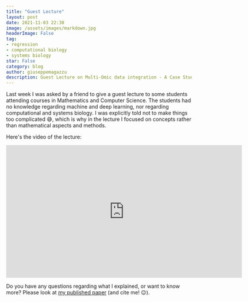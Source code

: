 ```yaml
---
title: "Guest Lecture"
layout: post
date: 2021-11-03 22:30
image: /assets/images/markdown.jpg
headerImage: False
tag:
- regression
- computational biology
- systems biology
star: False
category: blog
author: giuseppemagazzu
description: Guest Lecture on Multi-Omic data integration - A Case Study
---
```

Last week I was asked by a friend to give a guest lecture to some students attending courses in Mathematics and Computer Science. The students had no knowledge 
regarding machine and deep learning, nor regarding computational and systems biology. I was explicitly told not to make things too complicated 😅, which is why in 
the lecture I focused on concepts rather than mathematical aspects and methods.

Here's the video of the lecture:
<iframe width="640" height="360" frameborder="0" src="https://mega.nz/embed/0rhBhaxD#v4BBu2WtZhnZ7XnAaFU1ZE5sgo7FlpcGAwU_pU30LrA" allowfullscreen ></iframe>

Do you have any questions regarding what I explained, or want to know more? Please look at [my published paper](https://academic.oup.com/bioinformatics/article/37/20/3546/6273576?guestAccessKey=dc06aa0a-7106-4846-8fa9-ad69b68279e4) (and cite me! 😉).
